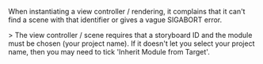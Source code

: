 
When instantiating a view controller / rendering, it complains that it can't find a scene with that identifier or gives a vague SIGABORT error.


\> The view controller / scene requires that a storyboard ID and the module must be chosen (your project name). If it doesn't let you select your project name, then you may need to tick 'Inherit Module from Target'.
